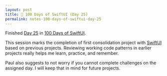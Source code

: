 ```yaml
---
layout: post
title: 📔 100 Days of SwiftUI (Day 25)
permalink: notes-100-days-of-swiftui-day-25
---
```


Finished [Day 25](https://www.hackingwithswift.com/100/swiftui/25) in [100 Days of SwiftUI](https://www.hackingwithswift.com/100/swiftui).

This session marks the completion of first consolidation project with [SwiftUI](https://developer.apple.com/documentation/swiftui) based on previous projects. Reviewing working code patterns in earlier projects really helps me learn, practice, and remember.

Paul also suggests to not worry if you cannot complete challenges on the assigned day. I will keep that in mind for future projects. 
